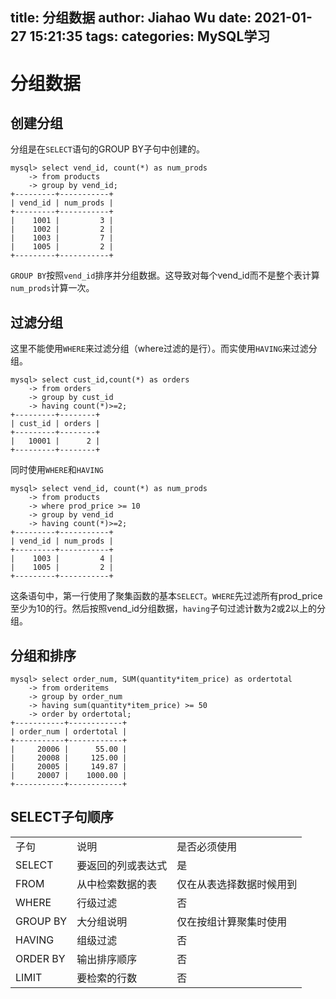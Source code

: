 title: 分组数据
author: Jiahao Wu
date: 2021-01-27 15:21:35
tags:
categories: MySQL学习
---
# 分组数据

## 创建分组

分组是在``SELECT``语句的GROUP BY子句中创建的。
```MySQl
mysql> select vend_id, count(*) as num_prods
    -> from products
    -> group by vend_id;
+---------+-----------+
| vend_id | num_prods |
+---------+-----------+
|    1001 |         3 |
|    1002 |         2 |
|    1003 |         7 |
|    1005 |         2 |
+---------+-----------+
```
``GROUP BY``按照``vend_id``排序并分组数据。这导致对每个vend_id而不是整个表计算``num_prods``计算一次。

## 过滤分组

这里不能使用``WHERE``来过滤分组（where过滤的是行）。而实使用``HAVING``来过滤分组。
```MySQL
mysql> select cust_id,count(*) as orders
    -> from orders
    -> group by cust_id
    -> having count(*)>=2;
+---------+--------+
| cust_id | orders |
+---------+--------+
|   10001 |      2 |
+---------+--------+
```
同时使用``WHERE``和``HAVING``
```MySQL
mysql> select vend_id, count(*) as num_prods
    -> from products
    -> where prod_price >= 10
    -> group by vend_id
    -> having count(*)>=2;
+---------+-----------+
| vend_id | num_prods |
+---------+-----------+
|    1003 |         4 |
|    1005 |         2 |
+---------+-----------+
```
这条语句中，第一行使用了聚集函数的基本``SELECT``。``WHERE``先过滤所有prod_price至少为10的行。然后按照vend_id分组数据，``having``子句过滤计数为2或2以上的分组。

## 分组和排序

```MySQL
mysql> select order_num, SUM(quantity*item_price) as ordertotal
    -> from orderitems
    -> group by order_num
    -> having sum(quantity*item_price) >= 50
    -> order by ordertotal;
+-----------+------------+
| order_num | ordertotal |
+-----------+------------+
|     20006 |      55.00 |
|     20008 |     125.00 |
|     20005 |     149.87 |
|     20007 |    1000.00 |
+-----------+------------+
```

## SELECT子句顺序
<table>
  <tr>
    <td>子句</td>
    <td>说明</td>
    <td>是否必须使用</td>
  </tr>
  <tr>
    <td>SELECT</td>
    <td>要返回的列或表达式</td>
    <td>是</td>
  </tr>
  <tr>
    <td>FROM</td>
    <td>从中检索数据的表</td>
    <td>仅在从表选择数据时候用到</td>
  </tr>
  <tr>
    <td>WHERE</td>
    <td>行级过滤</td>
    <td>否</td>
  </tr>
  <tr>
    <td>GROUP BY</td>
    <td>大分组说明</td>
    <td>仅在按组计算聚集时使用</td>
  </tr>
  <tr>
    <td>HAVING</td>
    <td>组级过滤</td>
    <td>否</td>
  </tr>
  <tr>
    <td>ORDER BY</td>
    <td>输出排序顺序</td>
    <td>否</td>
  </tr>
  <tr>
    <td>LIMIT</td>
    <td>要检索的行数</td>
    <td>否</td>
  </tr>
</table>